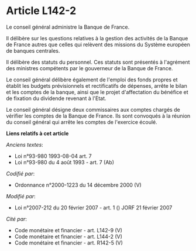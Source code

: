 # Article L142-2

Le conseil général administre la Banque de France.

Il délibère sur les questions relatives à la gestion des activités de la Banque de France autres que celles qui relèvent des
missions du Système européen de banques centrales.

Il délibère des statuts du personnel. Ces statuts sont présentés à l'agrément des ministres compétents par le gouverneur de
la Banque de France.

Le conseil général délibère également de l'emploi des fonds propres et établit les budgets prévisionnels et rectificatifs de
dépenses, arrête le bilan et les comptes de la banque, ainsi que le projet d'affectation du bénéfice et de fixation du
dividende revenant à l'Etat.

Le conseil général désigne deux commissaires aux comptes chargés de vérifier les comptes de la Banque de France. Ils sont
convoqués à la réunion du conseil général qui arrête les comptes de l'exercice écoulé.

**Liens relatifs à cet article**

_Anciens textes_:

  - Loi n°93-980 1993-08-04 art. 7
  - Loi n°93-980 du 4 août 1993 - art. 7 (Ab)

_Codifié par_:

  - Ordonnance n°2000-1223 du 14 décembre 2000 (V)

_Modifié par_:

  - Loi n°2007-212 du 20 février 2007 - art. 1 () JORF 21 février 2007

_Cité par_:

  - Code monétaire et financier - art. L142-9 (V)
  - Code monétaire et financier - art. L144-2 (V)
  - Code monétaire et financier - art. R142-5 (V)
